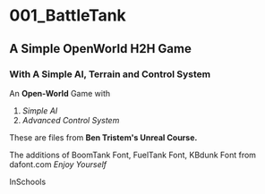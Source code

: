 # 001_BattleTank
## A Simple OpenWorld H2H Game
### With A Simple AI, Terrain and Control System


An **Open-World** Game with 
1. *Simple AI* 
2. *Advanced Control System* 




These are files from **Ben Tristem's Unreal Course.**

The additions of BoomTank Font, FuelTank Font, KBdunk Font from dafont.com 
*Enjoy Yourself*

InSchools 


